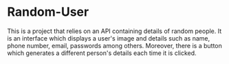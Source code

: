 # Random-User
This is a project that relies on an API containing details of random people. It is an interface which displays a user's image and details such as name, phone number, email, passwords among others. Moreover, there is a button which generates a different person's details each time it is clicked.
